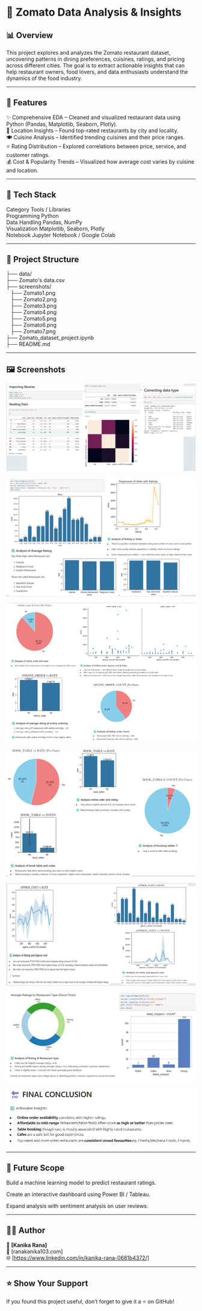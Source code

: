 # 🍴 Zomato Data Analysis & Insights

## 📊 Overview

This project explores and analyzes the Zomato restaurant dataset, uncovering patterns in dining preferences, cuisines, ratings, and pricing across different cities.
The goal is to extract actionable insights that can help restaurant owners, food lovers, and data enthusiasts understand the dynamics of the food industry.

---

## 🚀 Features

✨ Comprehensive EDA – Cleaned and visualized restaurant data using Python (Pandas, Matplotlib, Seaborn, Plotly).<br>
📍 Location Insights – Found top-rated restaurants by city and locality.<br>
🍽️ Cuisine Analysis – Identified trending cuisines and their price ranges.<br>
⭐ Rating Distribution – Explored correlations between price, service, and customer ratings.<br>
💰 Cost & Popularity Trends – Visualized how average cost varies by cuisine and location.<br>

---

## 🧰 Tech Stack
Category	Tools / Libraries<br>
Programming	Python<br>
Data Handling	Pandas, NumPy<br>
Visualization	Matplotlib, Seaborn, Plotly<br>
Notebook	Jupyter Notebook / Google Colab<br>

---

## 📂 Project Structure
├── data/ &nbsp; &nbsp; &nbsp; &nbsp; &nbsp; &nbsp;  
├── Zomato's data.csv  &nbsp; &nbsp; &nbsp; &nbsp; &nbsp; &nbsp;  
├── screenshots/&nbsp;&nbsp;&nbsp; &nbsp; &nbsp; &nbsp; &nbsp; &nbsp; &nbsp;  &nbsp;  
&nbsp;&nbsp;&nbsp;├── Zomato1.png <br>
&nbsp;&nbsp;&nbsp;├── Zomato2.png <br>
&nbsp;&nbsp;&nbsp;├── Zomato3.png <br>
&nbsp;&nbsp;&nbsp;├── Zomato4.png <br>
&nbsp;&nbsp;&nbsp;├── Zomato5.png <br>
&nbsp;&nbsp;&nbsp;├── Zomato6.png <br>
&nbsp;&nbsp;&nbsp;├── Zomato7.png <br>
├── Zomato_dataset_project.ipynb <br>
├── README.md

---

## 🖼️ Screenshots

![Initial empty Tic-Tac-Toe board](Screenshots/Zomato1.png)
 
![choose a number](Screenshots/Zomato2.png)

![Game quit by player](Screenshots/Zomato3.png)

![Three round game](Screenshots/Zomato4.png)

![Three round game](Screenshots/Zomato5.png)

![Three round game](Screenshots/Zomato6.png)

![Three round game](Screenshots/Zomato7.png)

---

## 🧠 Future Scope

Build a machine learning model to predict restaurant ratings.

Create an interactive dashboard using Power BI / Tableau.

Expand analysis with sentiment analysis on user reviews.

---

## 🧑‍💻 Author

👤 **[Kanika Rana]**  
📧 [ranakanika103.com]  
🌐 [https://www.linkedin.com/in/kanika-rana-0681b4372/]  

---

## ⭐ Show Your Support

If you found this project useful, don’t forget to give it a ⭐ on GitHub!